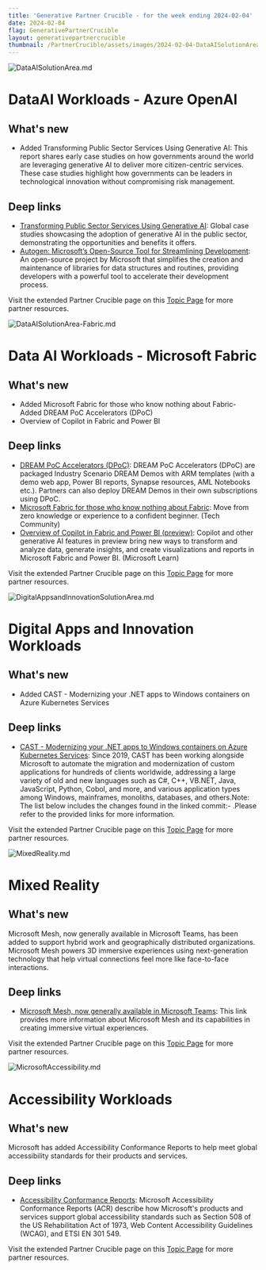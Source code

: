 ```yaml
---
title: 'Generative Partner Crucible - for the week ending 2024-02-04'
date: 2024-02-04
flag: GenerativePartnerCrucible
layout: generativepartnercrucible
thumbnail: /PartnerCrucible/assets/images/2024-02-04-DataAISolutionArea.md-image.png
---
```


![ DataAISolutionArea.md ]( /PartnerCrucible/assets/images/2024-02-04-DataAISolutionArea.md-image.png )

# DataAI Workloads - Azure OpenAI

## What's new

- Added Transforming Public Sector Services Using Generative AI: This report shares early case studies on how governments around the world are leveraging generative AI to deliver more citizen-centric services. These case studies highlight how governments can be leaders in technological innovation without compromising risk management.

## Deep links

- [Transforming Public Sector Services Using Generative AI](https://wwps.microsoft.com/wp-content/uploads/2024/01/Microsoft_Transforming20Public20Sector20Services20Using20Generative20AI_Feb202024201.pdf): Global case studies showcasing the adoption of generative AI in the public sector, demonstrating the opportunities and benefits it offers.
- [Autogen: Microsoft’s Open-Source Tool for Streamlining Development](https://techcommunity.microsoft.com/t5/educator-developer-blog/autogen-microsoft-s-open-source-tool-for-streamlining/ba-p/4040417): An open-source project by Microsoft that simplifies the creation and maintenance of libraries for data structures and routines, providing developers with a powerful tool to accelerate their development process.

Visit the extended Partner Crucible page on this [Topic Page](https://lagimik.github.io/PartnerCrucible/DataAISolutionArea-AzureOpenAI) for more partner resources.

![ DataAISolutionArea-Fabric.md ]( /PartnerCrucible/assets/images/2024-02-04-DataAISolutionArea-Fabric.md-image.png )

# Data AI Workloads - Microsoft Fabric

## What's new

- Added Microsoft Fabric for those who know nothing about Fabric- Added DREAM PoC Accelerators (DPoC)
- Overview of Copilot in Fabric and Power BI

## Deep links

- [DREAM PoC Accelerators (DPoC)](https://github.com/microsoft/Azure-Analytics-and-AI-Engagement/tree/microsoftfabric): DREAM PoC Accelerators (DPoC) are packaged Industry Scenario DREAM Demos with ARM templates (with a demo web app, Power BI reports, Synapse resources, AML Notebooks etc.). Partners can also deploy DREAM Demos in their own subscriptions using DPoC.
- [Microsoft Fabric for those who know nothing about Fabric](https://techcommunity.microsoft.com/t5/educator-developer-blog/microsoft-fabric-for-those-who-know-nothing-about-fabric/ba-p/3999684): Move from zero knowledge or experience to a confident beginner. (Tech Community)
- [Overview of Copilot in Fabric and Power BI (preview)](https://learn.microsoft.com/en-us/fabric/get-started/copilot-fabric-overview): Copilot and other generative AI features in preview bring new ways to transform and analyze data, generate insights, and create visualizations and reports in Microsoft Fabric and Power BI. (Microsoft Learn)

Visit the extended Partner Crucible page on this [Topic Page](https://lagimik.github.io/PartnerCrucible/DataAISolutionArea-Fabric) for more partner resources.

![ DigitalAppsandInnovationSolutionArea.md ]( /PartnerCrucible/assets/images/2024-02-04-DigitalAppsandInnovationSolutionArea.md-image.png )

# Digital Apps and Innovation Workloads

## What's new

- Added CAST - Modernizing your .NET apps to Windows containers on Azure Kubernetes Services

## Deep links

- [CAST - Modernizing your .NET apps to Windows containers on Azure Kubernetes Services](https://techcommunity.microsoft.com/t5/containers/cast-modernizing-your-net-apps-to-windows-containers-on-azure/ba-p/4037740): Since 2019, CAST has been working alongside Microsoft to automate the migration and modernization of custom applications for hundreds of clients worldwide, addressing a large variety of old and new languages such as C#, C++, VB.NET, Java, JavaScript, Python, Cobol, and more, and various application types among Windows, mainframes, monoliths, databases, and others.Note: The list below includes the changes found in the linked commit:- .Please refer to the provided links for more information.

Visit the extended Partner Crucible page on this [Topic Page](https://lagimik.github.io/PartnerCrucible/DigitalAppsandInnovationSolutionArea) for more partner resources.

![ MixedReality.md ]( /PartnerCrucible/assets/images/2024-02-04-MixedReality.md-image.png )

# Mixed Reality

## What's new

Microsoft Mesh, now generally available in Microsoft Teams, has been added to support hybrid work and geographically distributed organizations. Microsoft Mesh powers 3D immersive experiences using next-generation technology that help virtual connections feel more like face-to-face interactions.

## Deep links

- [Microsoft Mesh, now generally available in Microsoft Teams](https://www.microsoft.com/en-us/microsoft-365/blog/2024/01/24/bring-virtual-connections-to-life-with-microsoft-mesh-now-generally-available-in-microsoft-teams/): This link provides more information about Microsoft Mesh and its capabilities in creating immersive virtual experiences.

Visit the extended Partner Crucible page on this [Topic Page](https://lagimik.github.io/PartnerCrucible/MixedReality) for more partner resources.

![ MicrosoftAccessibility.md ]( /PartnerCrucible/assets/images/2024-02-04-MicrosoftAccessibility.md-image.png )

# Accessibility Workloads

## What's new

Microsoft has added Accessibility Conformance Reports to help meet global accessibility standards for their products and services.

## Deep links

- [Accessibility Conformance Reports](https://www.microsoft.com/en-us/accessibility/conformance-reports): Microsoft Accessibility Conformance Reports (ACR) describe how Microsoft's products and services support global accessibility standards such as Section 508 of the US Rehabilitation Act of 1973, Web Content Accessibility Guidelines (WCAG), and ETSI EN 301 549.

Visit the extended Partner Crucible page on this [Topic Page](https://lagimik.github.io/PartnerCrucible/MicrosoftAccessibility) for more partner resources.

